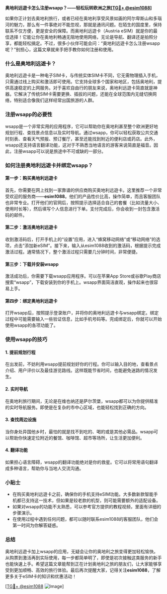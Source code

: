 **奥地利远遊卡怎么注册wsapp？——轻松玩转欧洲之旅[[TG💪+ @esim1088](https://t.me/s/esim1088)]**

如果你正计划去奥地利旅行，或者已经在奥地利享受风景如画的阿尔卑斯山和多瑙河的魅力，那么有一件事绝对不能忽视，那就是通讯问题。在陌生的国度里，保持联系不仅方便，更是安全的保障。而奥地利远遊卡（Austria eSIM）就是你的最佳选择！它能让你在奥地利畅通无阻地使用网络，无论是导航、翻译还是拍照分享，都能轻松搞定。不过，很多小伙伴可能会问：“奥地利远遊卡怎么注册wsapp呢？”别担心，这篇文章就来手把手教你如何注册和使用。

### 什么是奥地利远遊卡？

奥地利远遊卡是一种电子SIM卡，与传统实体SIM卡不同，它无需物理插入手机，只需通过线上购买和激活即可使用。它支持全球多个国家和地区，包括奥地利，提供高速稳定的上网服务。对于喜欢自由行的朋友来说，奥地利远遊卡简直就是神器。它解决了传统SIM卡需要更换、插拔的问题，还能在全球范围内无缝切换网络，特别适合像我们这样经常出国旅游的人群。

### 注册wsapp的必要性

wsapp是一个非常实用的应用程序，它可以帮助你在奥地利甚至整个欧洲更好地规划行程、查找景点信息以及实时导航。通过wsapp，你可以轻松获取公共交通时刻表、查看天气预报、预订餐厅，甚至还能找到附近的便利店或药店。此外，wsapp还支持语言翻译功能，这对于不熟悉当地语言的游客来说简直是福音。因此，注册wsapp可以说是旅途中不可或缺的一部分。

### 如何注册奥地利远遊卡并绑定wsapp？

#### 第一步：购买奥地利远遊卡
首先，你需要在网上找到一家靠谱的供应商购买奥地利远遊卡。这里推荐一个非常受欢迎的服务商——**esim1088**。他们的产品性价比高，操作简单，而且客服团队也非常专业。打开他们的官网后，按照提示选择适合自己的套餐（比如流量大小、使用时长等），然后填写个人信息进行下单。支付完成后，你会收到一封包含激活码的邮件。

#### 第二步：激活奥地利远遊卡
收到激活码后，打开手机上的“设置”应用，进入“蜂窝移动网络”或“移动网络”的选项，点击“添加新eSIM”。接下来，输入从esim1088收到的激活码，根据提示完成激活过程。通常情况下，整个激活过程只需要几分钟时间，非常便捷。

#### 第三步：下载并安装wsapp
激活成功后，你需要下载wsapp应用程序。可以在苹果App Store或谷歌Play商店搜索“wsapp”，下载安装到你的手机上。wsapp界面简洁直观，操作起来也很容易上手。

#### 第四步：绑定奥地利远遊卡
打开wsapp后，按照提示登录账户，并将你的奥地利远遊卡与wsapp绑定。绑定过程中可能需要输入一些验证信息，比如手机号码等。完成绑定后，你就可以开始使用wsapp的各项功能了。

### 使用wsapp的技巧

#### 1. 提前规划行程
在出发前，不妨利用wsapp提前规划好你的行程。你可以输入目的地，查看景点介绍、用户评价以及最佳游览路线。这样既能节省时间，也能避免迷路的情况发生。

#### 2. 实时导航
在奥地利旅行期间，无论是在维也纳还是萨尔茨堡，wsapp都可以为你提供精准的实时导航服务。即使是在复杂的市中心区域，也能轻松找到正确的方向。

#### 3. 查找周边设施
当你身处异国他乡时，最怕的就是找不到吃的、喝的或是其他必需品。wsapp可以帮助你快速定位附近的餐馆、咖啡馆、超市等场所，让生活更加便利。

#### 4. 翻译功能
如果担心语言障碍，wsapp的翻译功能绝对是你的救星。它可以将常用语句翻译成多种语言，帮助你与当地人交流沟通。

### 小贴士

- 在购买奥地利远遊卡之前，确保你的手机支持eSIM功能。大多数新款智能手机都已支持这一技术，但如果是较老款的机型，则可能需要额外的适配设备。
- 如果对wsapp的功能不太熟悉，可以参考官方提供的教程视频，里面有详细的步骤演示。
- 在使用过程中遇到任何问题，都可以随时联系esim1088的客服团队，他们会第一时间为你解答疑惑。

### 总结

奥地利远遊卡加上wsapp的应用，无疑会让你的奥地利之旅变得更加轻松愉快。从购票到激活再到实际使用，每一步都简单明了，即使是初次接触这类服务的新手也能快速上手。希望这篇文章能帮到正在计划奥地利之旅的朋友们，让大家能够享受到更加顺畅、高效的旅行体验。最后再次提醒大家，记得关注**esim1088**，了解更多关于eSIM卡的知识和优惠活动！

[[TG💪+ @esim1088](https://t.me/s/esim1088) ![Image](https://i.postimg.cc/4NQfJmqS/Snipaste-2025-05-13-00-14-12.png)]